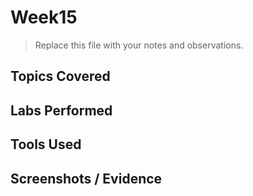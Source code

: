 # Week15

> Replace this file with your notes and observations.

## Topics Covered

## Labs Performed

## Tools Used

## Screenshots / Evidence
